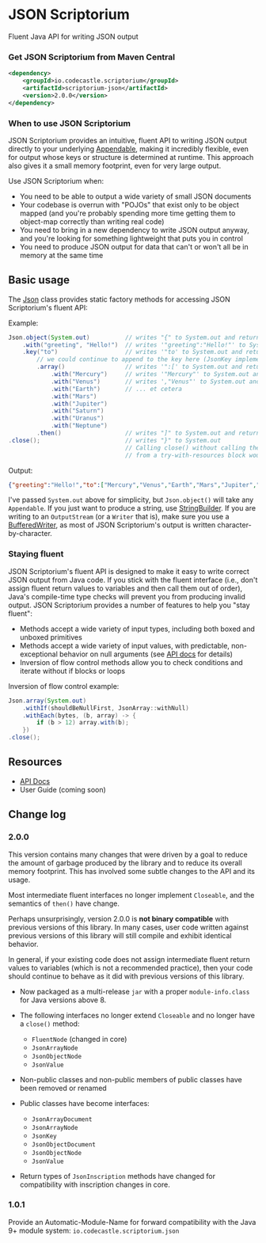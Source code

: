 # JSON Scriptorium
Fluent Java API for writing JSON output

### Get JSON Scriptorium from Maven Central
``` xml
<dependency>
    <groupId>io.codecastle.scriptorium</groupId>
    <artifactId>scriptorium-json</artifactId>
    <version>2.0.0</version>
</dependency>
```

### When to use JSON Scriptorium
JSON Scriptorium provides an intuitive, fluent API to writing JSON output directly to your underlying [Appendable](https://docs.oracle.com/javase/8/docs/api/java/lang/Appendable.html), making it incredibly flexible, even for output whose keys or structure is determined at runtime. This approach also gives it a small memory footprint, even for very large output.

Use JSON Scriptorium when:
- You need to be able to output a wide variety of small JSON documents
- Your codebase is overrun with "POJOs" that exist only to be object mapped (and you're probably spending more time getting them to object-map correctly than writing real code)
- You need to bring in a new dependency to write JSON output anyway, and you're looking for something lightweight that puts you in control
- You need to produce JSON output for data that can't or won't all be in memory at the same time

## Basic usage
The [Json](https://scriptorium.codecastle.io/apidocs/scriptorium-json/2.0/io/codecastle/scriptorium/json/Json.html) class
provides static factory methods for accessing JSON Scriptorium's fluent API:

Example:
``` java
Json.object(System.out)          // writes "{" to System.out and returns a new JsonObjectDocument
    .with("greeting", "Hello!")  // writes '"greeting":"Hello!"' to System.out returns the JsonObjectDocument
    .key("to")                   // writes '"to' to System.out and returns a JsonKey<JsonObjectDocument>
        // we could continue to append to the key here (JsonKey implements Appendable)
        .array()                 // writes '":[' to System.out and returns a JsonArrayNode<JsonObjectDocument>
            .with("Mercury")     // writes '"Mercury"' to System.out and returns the JsonArrayNode
            .with("Venus")       // writes ',"Venus"' to System.out and returns the JsonArrayNode
            .with("Earth")       // ... et cetera
            .with("Mars")
            .with("Jupiter")
            .with("Saturn")
            .with("Uranus")
            .with("Neptune")
        .then()                  // writes "]" to System.out and returns the original JsonObjectDocument
.close();                        // writes "}" to System.out
                                 // Calling close() without calling the JsonArrayNode's then() method, e.g.
                                 // from a try-with-resources block would close the array first!
```
Output:
``` json
{"greeting":"Hello!","to":["Mercury","Venus","Earth","Mars","Jupiter","Saturn","Uranus","Neptune"]}
```

I've passed `System.out` above for simplicity, but `Json.object()` will take any `Appendable`. If you just want 
to produce a string, use [StringBuilder](https://docs.oracle.com/javase/8/docs/api/java/lang/StringBuilder.html). 
If you are writing to an `OutputStream` (or a `Writer` that is), make sure you use a 
[BufferedWriter](https://docs.oracle.com/javase/8/docs/api/java/io/BufferedWriter.html), as most of JSON Scriptorium's 
output is written character-by-character.

### Staying fluent
JSON Scriptorium's fluent API is designed to make it easy to write correct JSON output from Java code. If you stick
with the fluent interface (i.e., don't assign fluent return values to variables and then call them out of order),
Java's compile-time type checks will prevent you from producing invalid output. JSON Scriptorium provides a number of
features to help you "stay fluent":
- Methods accept a wide variety of input types, including both boxed and unboxed primitives
- Methods accept a wide variety of input values, with predictable, non-exceptional behavior on null arguments (see
[API docs](https://scriptorium.codecastle.io/apidocs/scriptorium-json/2.0) for details)
- Inversion of flow control methods allow you to check conditions and iterate without if blocks or loops

Inversion of flow control example:
``` java
Json.array(System.out)
    .withIf(shouldBeNullFirst, JsonArray::withNull)
    .withEach(bytes, (b, array) -> {
        if (b > 12) array.with(b);
    })
.close();
```

## Resources
- [API Docs](https://scriptorium.codecastle.io/apidocs/scriptorium-json/2.0)
- User Guide (coming soon)


## Change log

### 2.0.0

This version contains many changes that were driven by a goal to reduce the amount of
garbage produced by the library and to reduce its overall memory footprint. This has involved
some subtle changes to the API and its usage.

Most intermediate fluent interfaces no longer implement `Closeable`, and the semantics of
`then()` have change.

Perhaps unsurprisingly, version 2.0.0 is **not binary compatible** with previous versions of this
library. In many cases, user code written against previous versions of this library will
still compile and exhibit identical behavior.

In general, if your existing code does not assign intermediate fluent 
return values to variables (which is not a recommended practice), then your code should
continue to behave as it did with previous versions of this library.

- Now packaged as a multi-release `jar` with a proper `module-info.class` for Java versions
above 8.

- The following interfaces no longer extend `Closeable` and no longer have a `close()` method:
  - `FluentNode` (changed in core)
  - `JsonArrayNode`
  - `JsonObjectNode`
  - `JsonValue`

- Non-public classes and non-public members of public classes have been removed or renamed

- Public classes have become interfaces:
  - `JsonArrayDocument`
  - `JsonArrayNode`
  - `JsonKey`
  - `JsonObjectDocument`
  - `JsonObjectNode`
  - `JsonValue`

- Return types of `JsonInscription` methods have changed for compatibility with inscription
changes in core.

### 1.0.1
Provide an Automatic-Module-Name for forward compatibility 
with the Java 9+ module system: `io.codecastle.scriptorium.json`

